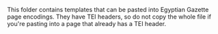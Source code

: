 This folder contains templates that can be pasted into Egyptian Gazette page encodings. They have TEI headers, so do not copy the whole file if you're pasting into a page that already has a TEI header.
